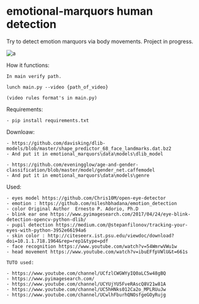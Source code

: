 # emotional-marquors human detection

Try to detect emotion marquors via body movements. Project in progress.

![a](https://user-images.githubusercontent.com/54853371/117892402-f2132680-b2b8-11eb-8d19-291852c411aa.png)


How it functions:

    In main verify path.

    lunch main.py --video {path_of_video}

    (video rules format's in main.py)


Requirements:
  
    - pip install requirements.txt
 
Downloaw:
  
    - https://github.com/davisking/dlib-models/blob/master/shape_predictor_68_face_landmarks.dat.bz2
    - And put it in emotional_marquors\data\models\dlib_model

    - https://github.com/eveningglow/age-and-gender-classification/blob/master/model/gender_net.caffemodel
    - And put it in emotional_marquors\data\models\genre

Used:

    - eyes model https://github.com/Chris10M/open-eye-detector
    - emotion : https://github.com/nileshbhadana/emotion_detection
    - color Original Author  Ernesto P. Adorio, Ph.D 
    - blink ear one https://www.pyimagesearch.com/2017/04/24/eye-blink-detection-opencv-python-dlib/
    - pupil detection https://medium.com/@stepanfilonov/tracking-your-eyes-with-python-3952e66194a6
    - skin color : http://citeseerx.ist.psu.edu/viewdoc/download?doi=10.1.1.718.1964&rep=rep1&type=pdf
    - face recognition https://www.youtube.com/watch?v=54WmrwVWu1w
    - head movement https://www.youtube.com/watch?v=ibuEFfpVWlU&t=661s
    
    TUTO used:

    - https://www.youtube.com/channel/UCfzlCWGWYyIQ0aLC5w48gBQ
    - https://www.pyimagesearch.com/
    - https://www.youtube.com/channel/UCYUjYU5FveRAscQ8V21w81A
    - https://www.youtube.com/channel/UC5hHNks012Ca2o_MPLRUuJw
    - https://www.youtube.com/channel/UCwlhFburhQNOsfgeGOyRujg


